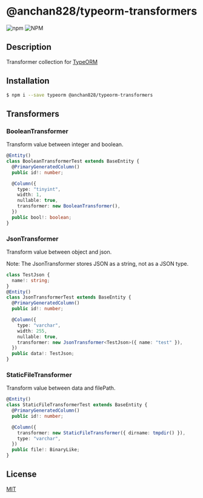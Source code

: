 # @anchan828/typeorm-transformers

![npm](https://img.shields.io/npm/v/@anchan828/typeorm-transformers.svg)
![NPM](https://img.shields.io/npm/l/@anchan828/typeorm-transformers.svg)

## Description

Transformer collection for [TypeORM](http://typeorm.io)

## Installation

```bash
$ npm i --save typeorm @anchan828/typeorm-transformers
```

## Transformers

### BooleanTransformer

Transform value between integer and boolean.

```ts
@Entity()
class BooleanTransformerTest extends BaseEntity {
  @PrimaryGeneratedColumn()
  public id!: number;

  @Column({
    type: "tinyint",
    width: 1,
    nullable: true,
    transformer: new BooleanTransformer(),
  })
  public bool!: boolean;
}
```

### JsonTransformer

Transform value between object and json.

Note: The JsonTransformer stores JSON as a string, not as a JSON type.

```ts
class TestJson {
  name!: string;
}
@Entity()
class JsonTransformerTest extends BaseEntity {
  @PrimaryGeneratedColumn()
  public id!: number;

  @Column({
    type: "varchar",
    width: 255,
    nullable: true,
    transformer: new JsonTransformer<TestJson>({ name: "test" }),
  })
  public data!: TestJson;
}
```

### StaticFileTransformer

Transform value between data and filePath.

```ts
@Entity()
class StaticFileTransformerTest extends BaseEntity {
  @PrimaryGeneratedColumn()
  public id!: number;

  @Column({
    transformer: new StaticFileTransformer({ dirname: tmpdir() }),
    type: "varchar",
  })
  public file!: BinaryLike;
}
```

## License

[MIT](LICENSE)
